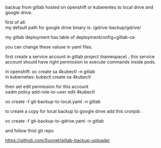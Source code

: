 backup from gitlab hosted on openshift or kuberentes to local drive and google drive.  

first of all:   
my default path for google drive binary is:
/gdrive-backup/gdrive/

my gitlab deployment has lable of deploymentconfig=gitlab-ce

you can change these valuse in yaml files.



first create a service account in gitlab project (namespace) , this service account should have right permission to execute commands inside pods.

in openshift: oc create sa 4kubectl -n gitlab   
in kubernetes: kubectl create sa 4kubectl   

then set edit permission for this account   
oadm policy add-role-to-user edit 4kubectl   

oc create -f git-backup-to-local.yaml -n gitlab   


to create a copy for local backup to google drive add this cronjob .  


oc create -f git-backup-to-gdrive.yaml -n gitlab  

and follow thist git repo    

https://github.com/Syonet/gitlab-backup-uploader
